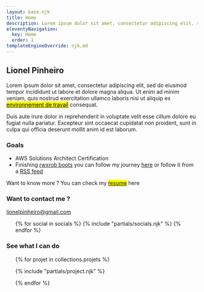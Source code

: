 ```yaml
---
layout: base.njk
title: Home
description: Lorem ipsum dolor sit amet, consectetur adipiscing elit, sed do eiusmod tempor incididunt ut labore et dolore magna aliqua.
eleventyNavigation:
  key: Home
  order: 1
templateEngineOverride: njk,md
---
```

<section>
  <h1>Lionel Pinheiro</h1>
  <p>Lorem ipsum dolor sit amet, consectetur adipiscing elit, sed do eiusmod tempor incididunt ut labore et dolore magna aliqua. Ut enim ad minim veniam, quis nostrud exercitation ullamco laboris nisi ut aliquip ex <a href="/setup" target="_blanck"><mark>environnement de travail</mark></a> consequat.</p>
  <p>Duis aute irure dolor in reprehenderit in voluptate velit esse cillum dolore eu fugiat nulla pariatur. Excepteur sint occaecat cupidatat non proident, sunt in culpa qui officia deserunt mollit anim id est laborum.</p>
  <section id="goals">
    <h3>Goals</h3>
    <ul>
      <li class="list-item-style">AWS Solutions Architect Certification</li>
      <li class="list-item-style">Finishing <a href="https://github.com/rwxrob/boost/tree/2022#readme" target="_blank">rwxrob boots</a> you can follow my journey <a href="https://lionelpinheiro.com/boots/" target="_blanck">here</a> or follow it from a <a href="https://lionelpinheiro.com/bootsfeed.xml">RSS feed</a></li>
    </ul>
  </section >
  <section id="CTA">
    <p><span>Want to know more ?</span> You can check my <mark><a href="http://resume.lionelpinheiro.com" target="_blank">resume</a></mark> here</p></p>
  </section>
</section>
 
<section id="contact">
<div>
  <h3>Want to contact me ?</h3>
</div>
<div>
  <p class="mail"><ion-icon name="mail-outline"></ion-icon><a href="mailto:lionel.duarte.p@gmail.com">lionelpinheiro@gmail.com</a></p>
<ul class="contact_social">
  {% for social in socials %}
  {% include "partials/socials.njk" %}
  {% endfor %}
</ul>
</div>
</section>

<section>
<h3>See what I can do </h3>
<ul id="project_section">
{% for projet in collections.projets %}

{% include "partials/project.njk" %}

{% endfor %}

</ul>
</section>
